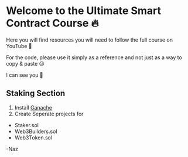 # Welcome to the Ultimate Smart Contract Course 🔥

Here you will find resources you will need to follow the full course on YouTube 🚀

For the code, please use it simply as a reference and not just as a  way to copy & paste 😉

I can see you 👀

## Staking Section

1. Install [Ganache](https://trufflesuite.com/ganache/)
2. Create Seperate projects for
- Staker.sol
- Web3Builders.sol
- Web3Token.sol


-Naz 

